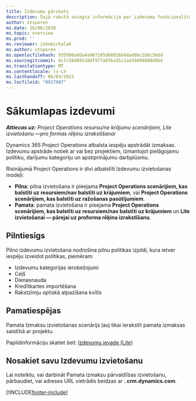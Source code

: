```yaml
---
title: Izdevumu pārskats
description: Šajā rakstā sniegta informācija par izdevumu funkcionalitāti projekta operācijās.
author: stsporen
ms.date: 10/06/2020
ms.topic: overview
ms.prod: ''
ms.reviewer: johnmichalak
ms.author: stsporen
ms.openlocfilehash: 935998adda4a967285d68016b4dad0bc2b0c56dd
ms.sourcegitcommit: 6cfc50d89528df977a8f6a55c1ad39d99800d9b4
ms.translationtype: MT
ms.contentlocale: lv-LV
ms.lasthandoff: 06/03/2022
ms.locfileid: "8917907"
---
```

# <a name="expense-home-page"></a>Sākumlapas izdevumi

_**Attiecas uz:** Project Operations resursu/ne krājumu scenārijiem, Lite izvietošanu —pro formas rēķinu izrakstīšanai_


Dynamics 365 Project Operations atbalsta iespēju apstrādāt izmaksas. Izdevumu apstrāde notiek ar vai bez projektiem, izmantojot pielāgojamu politiku, darījumu kategoriju un apstiprinājumu darbplūsmu.

Risinājumā Project Operations ir divi atbalstīti Izdevumu izvietošanas modeļi: 

- **Pilna**: pilna izvietošana ir pieejama **Project Operations scenārijiem, kas balstīti uz resursiem/nav balstīti uz krājumiem**, vai **Project Operations scenārijiem, kas balstīti uz ražošanas pasūtījumiem**.
- **Pamata**: pamata izvietošana ir pieejama **Project Operations scenārijiem, kas balstīti uz resursiem/nav balstīti uz krājumiem** un **Lite izvietošanai — pārejai uz proforma rēķina izrakstīšanu**.

## <a name="full"></a>Pilntiesīgs 
Pilno izdevumu izvietošana nodrošina pilnu politikas izpildi, kura ietver iespēju izveidot politikas, piemēram:

  - Izdevumu kategorijas ierobežojumi
  - Ceļš
  - Dienasnauda
  - Kredītkartes importēšana
  - Rakstzīmju optiskā atpazīšana kvītīs

## <a name="basic"></a>Pamatiespējas 
Pamata Izmaksu izvietošanas scenārijs ļauj tikai ierakstīt pamata izmaksas saistībā ar projektu. 

Papildinformāciju skatiet šeit: [Izdevumu ievade (Lite)](basic-expense.md)

## <a name="determine-your-expense-deployment"></a>Nosakiet savu Izdevumu izvietošanu
Lai noteiktu, vai darbināt Pamata izmaksu pārvaldības izvietošanu, pārbaudiet, vai adreses URL vietrādis beidzas ar **. crm.dynamics.com**. 


[!INCLUDE[footer-include](../includes/footer-banner.md)]